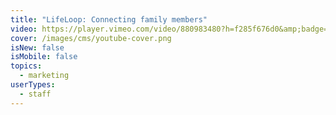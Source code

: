 ```yaml
---
title: "LifeLoop: Connecting family members"
video: https://player.vimeo.com/video/880983480?h=f285f676d0&amp;badge=0&amp;autopause=0&amp;player_id=0&amp;app_id=58479
cover: /images/cms/youtube-cover.png
isNew: false
isMobile: false
topics:
  - marketing
userTypes:
  - staff
---
```

